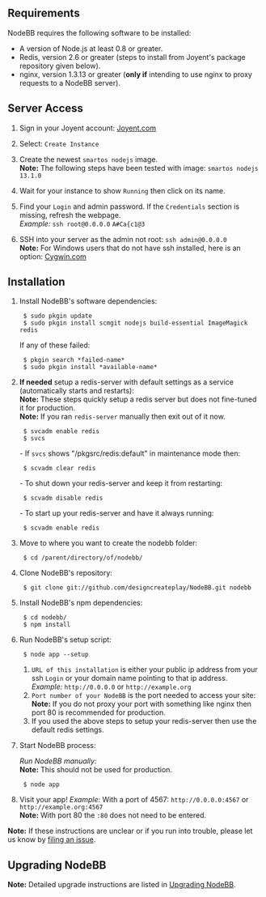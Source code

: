 ## Requirements

NodeBB requires the following software to be installed:

* A version of Node.js at least 0.8 or greater.
* Redis, version 2.6 or greater (steps to install from Joyent's package repository given below).
* nginx, version 1.3.13 or greater (**only if** intending to use nginx to proxy requests to a NodeBB server).

## Server Access

1. Sign in your Joyent account: [Joyent.com](http://joyent.com)

1. Select: `Create Instance`

1. Create the newest `smartos nodejs` image.  
**Note:** The following steps have been tested with image: `smartos nodejs 13.1.0`  

1. Wait for your instance to show `Running` then click on its name.

1. Find your `Login` and admin password. If the `Credentials` section is missing, refresh the webpage.  
*Example:* `ssh root@0.0.0.0` `A#Ca{c1@3`  

1. SSH into your server as the admin not root: `ssh admin@0.0.0.0`  
**Note:** For Windows users that do not have ssh installed, here is an option: [Cygwin.com](http://cygwin.com)  

## Installation

1. Install NodeBB's software dependencies:

        $ sudo pkgin update
        $ sudo pkgin install scmgit nodejs build-essential ImageMagick redis

    If any of these failed:

        $ pkgin search *failed-name*
        $ sudo pkgin install *available-name*

2. **If needed** setup a redis-server with default settings as a service (automatically starts and restarts):  
    **Note:** These steps quickly setup a redis server but does not fine-tuned it for production.  
    **Note:** If you ran `redis-server` manually then exit out of it now.  

        $ svcadm enable redis
        $ svcs

    *-* If `svcs` shows "/pkgsrc/redis:default" in maintenance mode then:

        $ scvadm clear redis  

    *-* To shut down your redis-server and keep it from restarting:

        $ scvadm disable redis

    *-* To start up your redis-server and have it always running:

        $ scvadm enable redis

1. Move to where you want to create the nodebb folder:

        $ cd /parent/directory/of/nodebb/

1. Clone NodeBB's repository:

        $ git clone git://github.com/designcreateplay/NodeBB.git nodebb

1. Install NodeBB's npm dependencies:

        $ cd nodebb/
        $ npm install

1. Run NodeBB's setup script:  

        $ node app --setup

    1. `URL of this installation` is either your public ip address from your ssh `Login` or your domain name pointing to that ip address.  
    *Example:* `http://0.0.0.0` or `http://example.org`  
    1. `Port number of your NodeBB` is the port needed to access your site:  
    **Note:** If you do not proxy your port with something like nginx then port 80 is recommended for production.  
    1. If you used the above steps to setup your redis-server then use the default redis settings.  

1. Start NodeBB process:  

    *Run NodeBB manually:*  
    **Note:** This should not be used for production.  

        $ node app

1. Visit your app!
    *Example:* With a port of 4567: `http://0.0.0.0:4567` or `http://example.org:4567`  
    **Note:** With port 80 the `:80` does not need to be entered.  

**Note:** If these instructions are unclear or if you run into trouble, please let us know by [filing an issue](https://github.com/designcreateplay/NodeBB/issues).

## Upgrading NodeBB

**Note:** Detailed upgrade instructions are listed in [Upgrading NodeBB](https://github.com/designcreateplay/NodeBB/wiki/Upgrading-NodeBB).